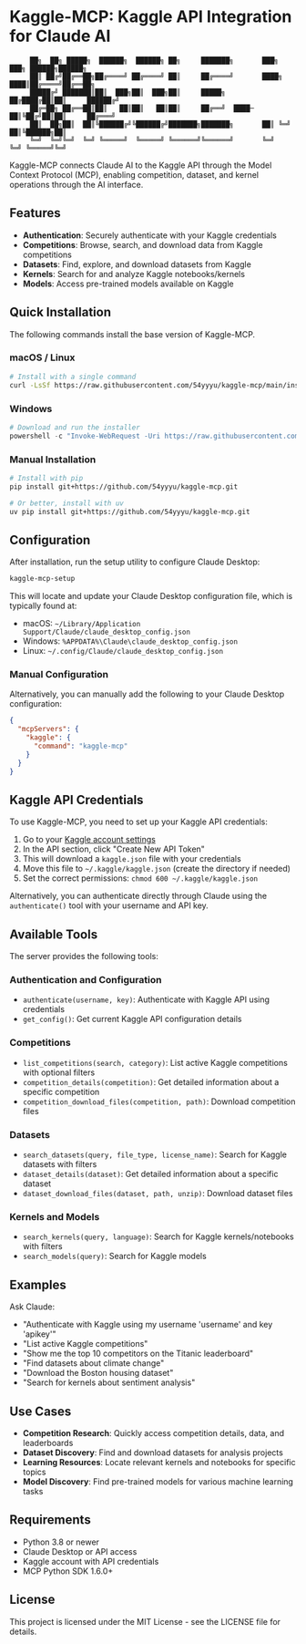 # Kaggle-MCP: Kaggle API Integration for Claude AI

```
     ██╗  ██╗ █████╗  ██████╗  ██████╗ ██╗     ███████╗       ███╗   ███╗ ██████╗██████╗ 
     ██║ ██╔╝██╔══██╗██╔════╝ ██╔════╝ ██║     ██╔════╝       ████╗ ████║██╔════╝██╔══██╗
     █████╔╝ ███████║██║  ███╗██║  ███╗██║     █████╗         ██╔████╔██║██║     ██████╔╝
     ██╔═██╗ ██╔══██║██║   ██║██║   ██║██║     ██╔══╝  ████─  ██║╚██╔╝██║██║     ██╔═══╝ 
     ██║  ██╗██║  ██║╚██████╔╝╚██████╔╝███████╗███████╗       ██║ ╚═╝ ██║╚██████╗██║     
     ╚═╝  ╚═╝╚═╝  ╚═╝ ╚═════╝  ╚═════╝ ╚══════╝╚══════╝       ╚═╝     ╚═╝ ╚═════╝╚═╝     
```

Kaggle-MCP connects Claude AI to the Kaggle API through the Model Context Protocol (MCP), enabling competition, dataset, and kernel operations through the AI interface.

## Features

- **Authentication**: Securely authenticate with your Kaggle credentials
- **Competitions**: Browse, search, and download data from Kaggle competitions
- **Datasets**: Find, explore, and download datasets from Kaggle
- **Kernels**: Search for and analyze Kaggle notebooks/kernels
- **Models**: Access pre-trained models available on Kaggle

## Quick Installation

The following commands install the base version of Kaggle-MCP.

### macOS / Linux

```bash
# Install with a single command
curl -LsSf https://raw.githubusercontent.com/54yyyu/kaggle-mcp/main/install.sh | sh
```

### Windows

```powershell
# Download and run the installer
powershell -c "Invoke-WebRequest -Uri https://raw.githubusercontent.com/54yyyu/kaggle-mcp/main/install.ps1 -OutFile install.ps1; .\install.ps1"
```

### Manual Installation

```bash
# Install with pip
pip install git+https://github.com/54yyyu/kaggle-mcp.git

# Or better, install with uv
uv pip install git+https://github.com/54yyyu/kaggle-mcp.git
```

## Configuration

After installation, run the setup utility to configure Claude Desktop:

```bash
kaggle-mcp-setup
```

This will locate and update your Claude Desktop configuration file, which is typically found at:
- macOS: `~/Library/Application Support/Claude/claude_desktop_config.json`
- Windows: `%APPDATA%\Claude\claude_desktop_config.json`
- Linux: `~/.config/Claude/claude_desktop_config.json`

### Manual Configuration

Alternatively, you can manually add the following to your Claude Desktop configuration:

```json
{
  "mcpServers": {
    "kaggle": {
      "command": "kaggle-mcp"
    }
  }
}
```

## Kaggle API Credentials

To use Kaggle-MCP, you need to set up your Kaggle API credentials:

1. Go to your [Kaggle account settings](https://www.kaggle.com/settings/account)
2. In the API section, click "Create New API Token"
3. This will download a `kaggle.json` file with your credentials
4. Move this file to `~/.kaggle/kaggle.json` (create the directory if needed)
5. Set the correct permissions: `chmod 600 ~/.kaggle/kaggle.json`

Alternatively, you can authenticate directly through Claude using the `authenticate()` tool with your username and API key.

## Available Tools

The server provides the following tools:

### Authentication and Configuration
- `authenticate(username, key)`: Authenticate with Kaggle API using credentials
- `get_config()`: Get current Kaggle API configuration details

### Competitions
- `list_competitions(search, category)`: List active Kaggle competitions with optional filters
- `competition_details(competition)`: Get detailed information about a specific competition
- `competition_download_files(competition, path)`: Download competition files

### Datasets
- `search_datasets(query, file_type, license_name)`: Search for Kaggle datasets with filters
- `dataset_details(dataset)`: Get detailed information about a specific dataset
- `dataset_download_files(dataset, path, unzip)`: Download dataset files

### Kernels and Models
- `search_kernels(query, language)`: Search for Kaggle kernels/notebooks with filters
- `search_models(query)`: Search for Kaggle models

## Examples

Ask Claude:

- "Authenticate with Kaggle using my username 'username' and key 'apikey'"
- "List active Kaggle competitions"
- "Show me the top 10 competitors on the Titanic leaderboard"
- "Find datasets about climate change"
- "Download the Boston housing dataset"
- "Search for kernels about sentiment analysis"

## Use Cases

- **Competition Research**: Quickly access competition details, data, and leaderboards
- **Dataset Discovery**: Find and download datasets for analysis projects
- **Learning Resources**: Locate relevant kernels and notebooks for specific topics
- **Model Discovery**: Find pre-trained models for various machine learning tasks

## Requirements

- Python 3.8 or newer
- Claude Desktop or API access
- Kaggle account with API credentials
- MCP Python SDK 1.6.0+

## License

This project is licensed under the MIT License - see the LICENSE file for details.